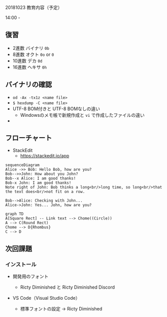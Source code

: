 20181023 教育内容（予定）

14:00 - 

## 復習

- 2進数  バイナリ `0b`
- 8進数  オクト  `0o` or `0`
- 10進数 デカ    `0d`
- 16進数 ヘキサ  `0h`

## バイナリの確認

- `od -Ax -tx1z <name file>`
- `$ hexdump -C <name file>`
- UTF-8 BOM付きと UTF-8 BOMなしの違い
	- Windowsのメモ帳で新規作成と `vi` で作成したファイルの違い
- 

## フローチャート

- StackEdit
	- https://stackedit.io/app

```mermaid
sequenceDiagram
Alice ->> Bob: Hello Bob, how are you?
Bob-->>John: How about you John?
Bob--x Alice: I am good thanks!
Bob-x John: I am good thanks!
Note right of John: Bob thinks a long<br/>long time, so long<br/>that the text does<br/>not fit on a row.

Bob-->Alice: Checking with John...
Alice->John: Yes... John, how are you?
```

```mermaid
graph TD
A[Square Rect] -- Link text --> Chome((Circle))
A --> C(Round Rect)
Chome --> D{Rhombus}
C --> D
```



## 次回課題



### インストール

- 開発用のフォント
	- Ricty Diminished と Ricty Diminished Discord

- VS Code（Visual Studio Code）
	- 標準フォントの設定 → Ricty Diminished